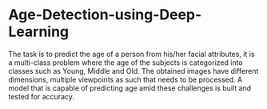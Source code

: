 # Age-Detection-using-Deep-Learning
The task is to predict the age of a person from his/her facial attributes, it is a multi-class problem where the age of the subjects is categorized into classes such as Young, Middle and Old. The obtained images have different dimensions, multiple viewpoints as such that needs to be processed. A model that is capable of predicting age amid these challenges is built and tested for accuracy.

